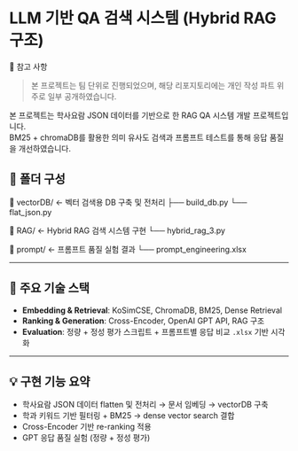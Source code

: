 # LLM 기반 QA 검색 시스템 (Hybrid RAG 구조)
📌 참고 사항
> 본 프로젝트는 팀 단위로 진행되었으며, 해당 리포지토리에는 개인 작성 파트 위주로 일부 공개하였습니다.

본 프로젝트는 학사요람 JSON 데이터를 기반으로 한 RAG QA 시스템 개발 프로젝트입니다.  
BM25 + chromaDB를 활용한 의미 유사도 검색과 프롬프트 테스트를 통해 응답 품질을 개선하였습니다.  

## 🔧 폴더 구성
📁 vectorDB/ ← 벡터 검색용 DB 구축 및 전처리
├── build_db.py
└── flat_json.py

📁 RAG/ ← Hybrid RAG 검색 시스템 구현
└── hybrid_rag_3.py

📁 prompt/ ← 프롬프트 품질 실험 결과
└── prompt_engineering.xlsx

---

## 🧠 주요 기술 스택

- **Embedding & Retrieval**: KoSimCSE, ChromaDB, BM25, Dense Retrieval  
- **Ranking & Generation**: Cross-Encoder, OpenAI GPT API, RAG 구조  
- **Evaluation**: 정량 + 정성 평가 스크립트 + 프롬프트별 응답 비교 `.xlsx` 기반 시각화

---

## 💡 구현 기능 요약

- 학사요람 JSON 데이터 flatten 및 전처리 → 문서 임베딩 → vectorDB 구축
- 학과 키워드 기반 필터링 + BM25 → dense vector search 결합
- Cross-Encoder 기반 re-ranking 적용
- GPT 응답 품질 실험 (정량 + 정성 평가)
